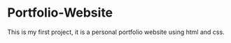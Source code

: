 # Portfolio-Website
This is my first project, it is a personal portfolio website using html and css.
